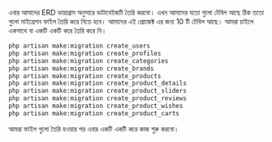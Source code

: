 এবার আমাদের ERD ডায়াগ্রাম অনুসারে ডাটাবেইজটি তৈরি করবো। এখন আমাদের যতো গুলো টেবিল আছে ঠিক ততো গুলো মাইগ্রেশন ফাইল তৈরি করে নিতে হবে। আমাদের এই প্রোজেক্ট এর জন্য 10 টি টেবিল আছে। আমরা চাইলে একসাথে বা একটি একটি করে তৈরি করে নি।

```bash
php artisan make:migration create_users
php artisan make:migration create_profiles
php artisan make:migration create_categories
php artisan make:migration create_brands
php artisan make:migration create_products
php artisan make:migration create_product_details
php artisan make:migration create_product_sliders
php artisan make:migration create_product_reviews
php artisan make:migration create_product_wishes
php artisan make:migration create_product_carts
```

আমরা ফাইল গুলো তৈরি হওয়ার পর এবার একটি একটি করে কাজ শুরু করবো।
